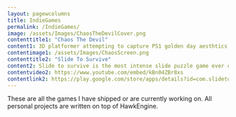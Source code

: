 ```yaml
---
layout: pagewcolumns
title: IndieGames
permalink: /IndieGames/
image: /assets/Images/ChaosTheDevilCover.png
contenttitle1: "Chaos The Devil"
content1: 3D platformer attempting to capture PS1 golden day aesthtics and mechanics. Heavily inspired by gaames like Crash Bandicoot and Spiro the Dragon, Chaos the Devil embraces old gaming paradigms, graphics techniques and hardware limitations of the 90s and offers gamers a new adventure to scratch that nostaliic itch.
contentimage1: /assets/Images/ChaosScreen.png
contenttitle2: "Slide To Survive"
content2: Slide to survive is the most intense slide puzzle game ever created. A fast-paced take on the old slide puzzle classic- with added peril. With 6 different ways to die, it’s up to you to save the tiny people from their impending doom by solving the randomly selected puzzles. Can you save the tiny people? Are you sharp enough?
contentvideo2: https://www.youtube.com/embed/kBn04ZBr8xs
contentlink2: https://play.google.com/store/apps/details?id=com.slidetosurviveAndroid
---
```


These are all the games I have shipped or are currently working on. All personal projects are written on top of HawkEngine.
